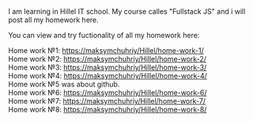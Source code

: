 I am learning in Hillel IT school. My course calles "Fullstack JS" and i will post all my homework here. 

You can view and try fuctionality of all my homework here:  

Home work №1: [https://maksymchuhriy/Hillel/home-work-1/](https://maksymchuhriy.github.io/Hillel/home-work-1/)  
Home work №2: [https://maksymchuhriy/Hillel/home-work-2/](https://maksymchuhriy.github.io/Hillel/home-work-2/)  
Home work №3: [https://maksymchuhriy/Hillel/home-work-3/](https://maksymchuhriy.github.io/Hillel/home-work-3/)  
Home work №4: [https://maksymchuhriy/Hillel/home-work-4/](https://maksymchuhriy.github.io/Hillel/home-work-4/)  
Home work №5 was about github.  
Home work №6: [https://maksymchuhriy/Hillel/home-work-6/](https://maksymchuhriy.github.io/Hillel/home-work-6/)  
Home work №7: [https://maksymchuhriy/Hillel/home-work-7/](https://maksymchuhriy.github.io/Hillel/home-work-7/)  
Home work №8: [https://maksymchuhriy/Hillel/home-work-8/](https://maksymchuhriy.github.io/Hillel/home-work-8/)  
